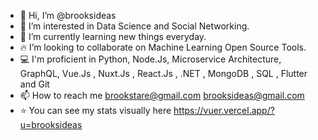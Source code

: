 - 👋 Hi, I’m @brooksideas
- 👀 I’m interested in Data Science and Social Networking.
- 🌱 I’m currently learning new things everyday.
- :fire: I’m looking to collaborate on Machine Learning Open Source Tools.
- 💻 I'm proficient in Python, Node.Js, Microservice Architecture, GraphQL, Vue.Js , Nuxt.Js , React.Js  , .NET , MongoDB , SQL , Flutter and Git 
- 📫 How to reach me brookstare@gmail.com brooksideas@gmail.com
- :star: You can see my stats visually here https://vuer.vercel.app/?u=brooksideas

<!---
brooksideas/brooksideas is a ✨ special ✨ repository because its `README.md` (this file) appears on your GitHub profile.
You can click the Preview link to take a look at your changes.
--->  

